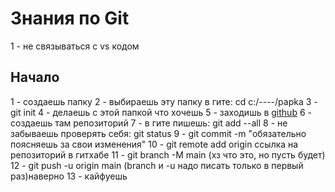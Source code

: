 # Знания по Git

1 - не связываться с vs кодом

## Начало

1 - создаешь папку
2 - выбираешь эту папку в гите: cd c:/----/papka
3 - git init
4 - делаешь с этой папкой что хочешь
5 - заходишь в [github](github.com)
6 - cоздаешь там репозиторий
7 - в гите пишешь: git add --all
8 - не забываешь проверять себя: git status
9 - git commit -m "обязательно поясняешь за свои изменения"
10 - git remote add origin ссылка на репозиторий в гитхабе
11 - git branch -M main (хз что это, но пусть будет)
12 - git push -u origin main (branch и -u надо писать только в первый раз)наверно
13 - кайфуешь